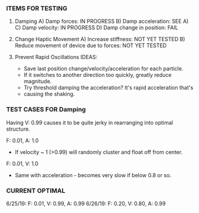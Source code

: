 ### ITEMS FOR TESTING

1. Damping
  A) Damp forces: IN PROGRESS
  B) Damp acceleration: SEE A)
  C) Damp velocity: IN PROGRESS
  D) Damp change in position: FAIL

2. Change Haptic Movement
  A) Increase stiffness: NOT YET TESTED
  B) Reduce movement of device due to forces: NOT YET TESTED

3. Prevent Rapid Oscillations
  IDEAS:
    - Save last position change/velocity/acceleration for each particle.
    - If it switches to another direction too quickly, greatly reduce magnitude.
    - Try threshold damping the acceleration? It's rapid acceleration that's
    - causing the shaking.

### TEST CASES FOR Damping

Having V: 0.99 causes it to be quite jerky in rearranging into optimal structure.

F: 0.01, A: 1.0
  - If velocity ~ 1 (>0.99) will randomly cluster and float off from center.

F: 0.01, V: 1.0
  - Same with acceleration - becomes very slow if below 0.8 or so.

### CURRENT OPTIMAL

6/25/19: F: 0.01, V: 0.99, A: 0.99
6/26/19: F: 0.20, V: 0.80, A: 0.99
